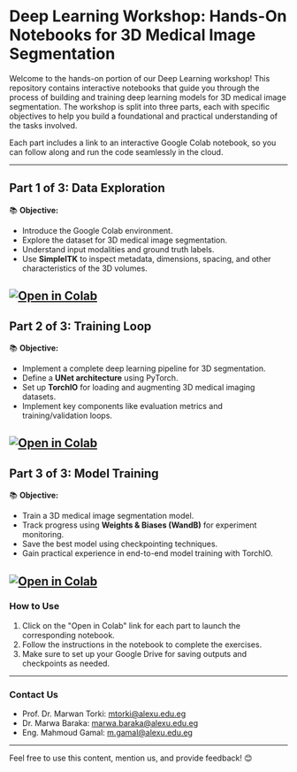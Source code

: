 # Deep Learning Workshop: Hands-On Notebooks for 3D Medical Image Segmentation

Welcome to the hands-on portion of our Deep Learning workshop! This repository contains interactive notebooks that guide you through the process of building and training deep learning models for 3D medical image segmentation. The workshop is split into three parts, each with specific objectives to help you build a foundational and practical understanding of the tasks involved. 

Each part includes a link to an interactive Google Colab notebook, so you can follow along and run the code seamlessly in the cloud.

---

## **Part 1 of 3: Data Exploration**  
📚 **Objective:**  
- Introduce the Google Colab environment.  
- Explore the dataset for 3D medical image segmentation.  
- Understand input modalities and ground truth labels.  
- Use **SimpleITK** to inspect metadata, dimensions, spacing, and other characteristics of the 3D volumes.  

[![Open in Colab](https://colab.research.google.com/assets/colab-badge.svg)](https://colab.research.google.com/drive/11c5ETEKO8eb3nChhsE0eEZZZz-hF_PJK?usp=copy)
---

## **Part 2 of 3: Training Loop**  
📚 **Objective:**  
- Implement a complete deep learning pipeline for 3D segmentation.  
- Define a **UNet architecture** using PyTorch.  
- Set up **TorchIO** for loading and augmenting 3D medical imaging datasets.  
- Implement key components like evaluation metrics and training/validation loops.  

[![Open in Colab](https://colab.research.google.com/assets/colab-badge.svg)](https://colab.research.google.com/drive/19CWNU8yAl8BplJQ-Q7pgMvQBsPp4azOM?usp=copy)
---

## **Part 3 of 3: Model Training**  
📚 **Objective:**  
- Train a 3D medical image segmentation model.  
- Track progress using **Weights & Biases (WandB)** for experiment monitoring.  
- Save the best model using checkpointing techniques.  
- Gain practical experience in end-to-end model training with TorchIO.  

[![Open in Colab](https://colab.research.google.com/assets/colab-badge.svg)](https://colab.research.google.com/drive/1q2L_77Zye46g9I_ZKlAeTNixDuVBvosP?usp=copy)
---

### How to Use  
1. Click on the "Open in Colab" link for each part to launch the corresponding notebook.  
2. Follow the instructions in the notebook to complete the exercises.  
3. Make sure to set up your Google Drive for saving outputs and checkpoints as needed.  

---
### Contact Us

- Prof. Dr. Marwan Torki: mtorki@alexu.edu.eg
- Dr. Marwa Baraka: marwa.baraka@alexu.edu.eg
- Eng. Mahmoud Gamal: m.gamal@alexu.edu.eg

---
Feel free to use this content, mention us, and provide feedback! 😊  

